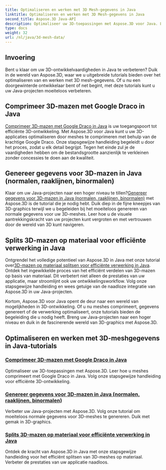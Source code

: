 ```yaml
---
title: Optimaliseren en werken met 3D Mesh-gegevens in Java
linktitle: Optimaliseren en werken met 3D Mesh-gegevens in Java
second_title: Aspose.3D Java-API
description: Optimaliseer uw 3D-toepassingen met Aspose.3D voor Java. Leer meshes comprimeren met Google Draco, mesh-gegevens genereren en 3D-meshes efficiënt op materiaal verwerken.
type: docs
weight: 32
url: /nl/java/3d-mesh-data/
---
```

## Invoering

Bent u klaar om uw 3D-ontwikkelvaardigheden in Java te verbeteren? Duik in de wereld van Aspose.3D, waar we u uitgebreide tutorials bieden over het optimaliseren van en werken met 3D mesh-gegevens. Of u nu een doorgewinterde ontwikkelaar bent of net begint, met deze tutorials kunt u uw Java-projecten moeiteloos verbeteren.

## Comprimeer 3D-mazen met Google Draco in Java

[Comprimeer 3D-mazen met Google Draco in Java](./compress-meshes-google-draco/) is uw toegangspoort tot efficiënte 3D-ontwikkeling. Met Aspose.3D voor Java kunt u uw 3D-applicaties optimaliseren door meshes te comprimeren met behulp van de krachtige Google Draco. Onze stapsgewijze handleiding begeleidt u door het proces, zodat u elk detail begrijpt. Tegen het einde zul je de vaardigheden hebben om de bestandsgrootte aanzienlijk te verkleinen zonder concessies te doen aan de kwaliteit.

## Genereer gegevens voor 3D-mazen in Java (normalen, raaklijnen, binormalen)

Klaar om uw Java-projecten naar een hoger niveau te tillen?[Genereer gegevens voor 3D-mazen in Java (normalen, raaklijnen, binormalen)](./generate-mesh-data/) met Aspose.3D is de tutorial die je nodig hebt. Duik diep in de fijne kneepjes van 3D-graphics terwijl we u begeleiden bij het moeiteloos genereren van normale gegevens voor uw 3D-meshes. Leer hoe u de visuele aantrekkingskracht van uw projecten kunt vergroten en met vertrouwen door de wereld van 3D kunt navigeren.

## Splits 3D-mazen op materiaal voor efficiënte verwerking in Java

 Ontgrendel het volledige potentieel van Aspose.3D in Java met onze tutorial over[3D-mazen op materiaal splitsen voor efficiënte verwerking in Java](./split-meshes-by-material/). Ontdek het ingewikkelde proces van het efficiënt verdelen van 3D-mazen op basis van materiaal. Dit verbetert niet alleen de prestaties van uw applicatie, maar stroomlijnt ook uw ontwikkelingsworkflow. Volg onze stapsgewijze handleiding en wees getuige van de naadloze integratie van Aspose.3D in uw Java-projecten.

Kortom, Aspose.3D voor Java opent de deur naar een wereld van mogelijkheden in 3D-ontwikkeling. Of u nu meshes comprimeert, gegevens genereert of de verwerking optimaliseert, onze tutorials bieden de begeleiding die u nodig heeft. Breng uw Java-projecten naar een hoger niveau en duik in de fascinerende wereld van 3D-graphics met Aspose.3D.
## Optimaliseren en werken met 3D-meshgegevens in Java-tutorials
### [Comprimeer 3D-mazen met Google Draco in Java](./compress-meshes-google-draco/)
Optimaliseer uw 3D-toepassingen met Aspose.3D. Leer hoe u meshes comprimeert met Google Draco in Java. Volg onze stapsgewijze handleiding voor efficiënte 3D-ontwikkeling.
### [Genereer gegevens voor 3D-mazen in Java (normalen, raaklijnen, binormalen)](./generate-mesh-data/)
Verbeter uw Java-projecten met Aspose.3D. Volg onze tutorial om moeiteloos normale gegevens voor 3D-meshes te genereren. Duik met gemak in 3D-graphics.
### [Splits 3D-mazen op materiaal voor efficiënte verwerking in Java](./split-meshes-by-material/)
Ontdek de kracht van Aspose.3D in Java met onze stapsgewijze handleiding voor het efficiënt splitsen van 3D-meshes op materiaal. Verbeter de prestaties van uw applicatie naadloos.